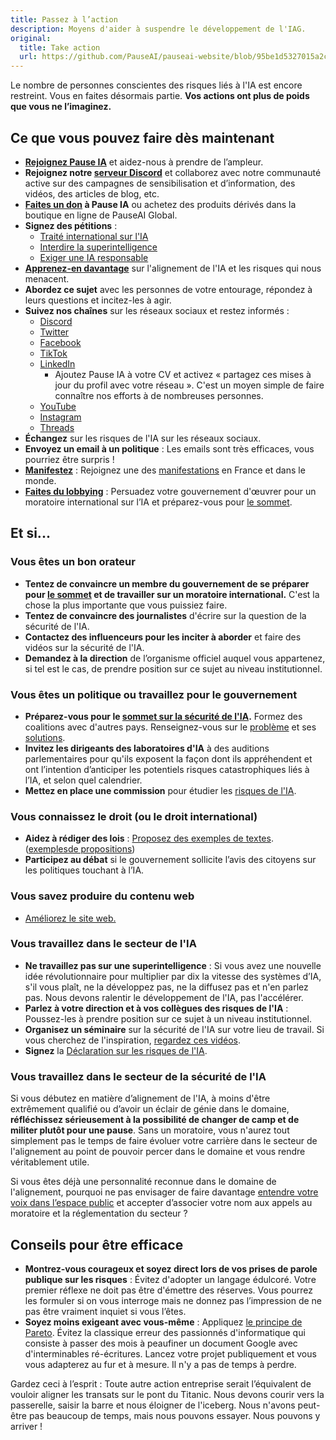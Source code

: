 ```yaml
---
title: Passez à l’action
description: Moyens d'aider à suspendre le développement de l'IAG.
original:
  title: Take action
  url: https://github.com/PauseAI/pauseai-website/blob/95be1d5327015a2c41f5c518d92812d7f6c79bda/src/posts/action.md
---
```


Le nombre de personnes conscientes des risques liés à l'IA est encore restreint. Vous en faites désormais partie. **Vos actions ont plus de poids que vous ne l’imaginez.**

## Ce que vous pouvez faire dès maintenant

- **[Rejoignez Pause IA](/nous-rejoindre)** et aidez-nous à prendre de l’ampleur.
- **Rejoignez notre [serveur Discord](https://discord.gg/vyXGd7AeGc)** et collaborez avec notre communauté active sur des campagnes de sensibilisation et d’information, des vidéos, des articles de blog, etc.
- **[Faites un don](/dons) à Pause IA** ou achetez des produits dérivés dans la boutique en ligne de PauseAI Global.
- **Signez des pétitions** :
  - [Traité international sur l'IA](https://aitreaty.org/)
  - [Interdire la superintelligence](https://www.change.org/p/ban-superintelligence-stop-ai-driven-human-extinction-risk?utm_content=cl_sharecopy_37871653_en-US%3A4&recruited_by_id=91d3fbf0-cc46-11ee-911b-5975de1bf878&utm_source=share_petition&utm_medium=copylink&utm_campaign=psf_combo_share_initial&share_bandit_exp=initial-37871653-en-US)
  - [Exiger une IA responsable](https://www.change.org/p/artificial-intelligence-time-is-running-out-for-responsible-ai-development-2a2f1a13-b63a-4d8c-979b-b144bded2f48)
- **[Apprenez-en davantage](/dangers)** sur l'alignement de l'IA et les risques qui nous menacent.
- **Abordez ce sujet** avec les personnes de votre entourage, répondez à leurs questions et incitez-les à agir.
- **Suivez nos chaînes** sur les réseaux sociaux et restez informés :
  - [Discord](https://discord.gg/vyXGd7AeGc)
  - [Twitter](https://twitter.com/pause_ia)
  - [Facebook](https://www.facebook.com/Pause.IA)
  - [TikTok](https://www.tiktok.com/@pause_ia)
  - [LinkedIn](https://www.linkedin.com/company/pause-ia/)
    - Ajoutez Pause IA à votre CV et activez « partagez ces mises à jour du profil avec votre réseau ». C'est un moyen simple de faire connaître nos efforts à de nombreuses personnes.
  - [YouTube](https://www.youtube.com/@Pause_IA)
  - [Instagram](https://www.instagram.com/pause_ia)
  - [Threads](https://www.threads.net/@pause_ia)
- **Échangez** sur les risques de l'IA sur les réseaux sociaux.
- **Envoyez un email à un politique** : Les emails sont très efficaces, vous pourriez être surpris !
- **[Manifestez](https://pauseai.info/protests)** : Rejoignez une des [manifestations](https://pauseai.info/protests) en France et dans le monde.
- **[Faites du lobbying](https://pauseai.info/lobby-tips)** : Persuadez votre gouvernement d'œuvrer pour un moratoire international sur l’IA et préparez-vous pour [le sommet](https://pauseai.info/summit).

## Et si...

### Vous êtes un bon orateur

- **Tentez de convaincre un membre du gouvernement de se préparer pour [le sommet](https://pauseai.info/summit) et de travailler sur un moratoire international.** C'est la chose la plus importante que vous puissiez faire.
- **Tentez de convaincre des journalistes** d'écrire sur la question de la sécurité de l'IA.
- **Contactez des influenceurs pour les inciter à aborder** et faire des vidéos sur la sécurité de l'IA.
- **Demandez à la direction** de l’organisme officiel auquel vous appartenez, si tel est le cas, de prendre position sur ce sujet au niveau institutionnel.

### Vous êtes un politique ou travaillez pour le gouvernement

- **Préparez-vous pour le [sommet sur la sécurité de l'IA](https://pauseai.info/summit).** Formez des coalitions avec d'autres pays. Renseignez-vous sur le [problème](/dangers) et ses [solutions](/propositions).
- **Invitez les dirigeants des laboratoires d'IA** à des auditions parlementaires pour qu'ils exposent la façon dont ils appréhendent et ont l’intention d’anticiper les potentiels risques catastrophiques liés à l’IA, et selon quel calendrier.
- **Mettez en place une commission** pour étudier les [risques de l'IA](/dangers).

### Vous connaissez le droit (ou le droit international)

- **Aidez à rédiger des lois** : [Proposez des exemples de textes](https://www.campaignforaisafety.org/celebrating-the-winners-law-student-moratorium-treaty-competition/). ([exemples](https://futureoflife.org/wp-content/uploads/2023/04/FLI_Policymaking_In_The_Pause.pdf)[de propositions](https://www.openphilanthropy.org/research/12-tentative-ideas-for-us-ai-policy/))
- **Participez au débat** si le gouvernement sollicite l’avis des citoyens sur les politiques touchant à l’IA.

### Vous savez produire du contenu web

- [Améliorez le site web.](https://github.com/moiri-gamboni/pauseai-france)

### Vous travaillez dans le secteur de l'IA

- **Ne travaillez pas sur une superintelligence** : Si vous avez une nouvelle idée révolutionnaire pour multiplier par dix la vitesse des systèmes d’IA, s'il vous plaît, ne la développez pas, ne la diffusez pas et n'en parlez pas. Nous devons ralentir le développement de l'IA, pas l'accélérer.
- **Parlez à votre direction et à vos collègues des risques de l'IA** : Poussez-les à prendre position sur ce sujet à un niveau institutionnel.
- **Organisez un séminaire** sur la sécurité de l'IA sur votre lieu de travail. Si vous cherchez de l'inspiration, [regardez ces vidéos](https://pauseai.info/learn#videos).
- **Signez** la [Déclaration sur les risques de l'IA](https://www.safe.ai/work/statement-on-ai-risk).

### Vous travaillez dans le secteur de la sécurité de l'IA

Si vous débutez en matière d’alignement de l'IA, à moins d'être extrêmement qualifié ou d’avoir un éclair de génie dans le domaine, **réfléchissez sérieusement à la possibilité de changer de camp et de militer plutôt pour une pause**. Sans un moratoire, vous n'aurez tout simplement pas le temps de faire évoluer votre carrière dans le secteur de l'alignement au point de pouvoir percer dans le domaine et vous rendre véritablement utile.

Si vous êtes déjà une personnalité reconnue dans le domaine de l'alignement, pourquoi ne pas envisager de faire davantage [entendre votre voix dans l’espace public](https://twitter.com/TrustlessState/status/1651538022360285187) et accepter d’associer votre nom aux appels au moratoire et la réglementation du secteur ?

## Conseils pour être efficace

- **Montrez-vous courageux et soyez direct lors de vos prises de parole publique sur les risques** : Évitez d'adopter un langage édulcoré. Votre premier réflexe ne doit pas être d'émettre des réserves. Vous pourrez les formuler si on vous interroge mais ne donnez pas l’impression de ne pas être vraiment inquiet si vous l’êtes.
- **Soyez moins exigeant avec vous-même** : Appliquez [le principe de Pareto](https://fr.wikipedia.org/wiki/Principe_de_Pareto). Évitez la classique erreur des passionnés d'informatique qui consiste à passer des mois à peaufiner un document Google avec d'interminables ré-écritures. Lancez votre projet publiquement et vous vous adapterez au fur et à mesure. Il n'y a pas de temps à perdre.

Gardez ceci à l’esprit : Toute autre action entreprise serait l’équivalent de vouloir aligner les transats sur le pont du Titanic. Nous devons courir vers la passerelle, saisir la barre et nous éloigner de l'iceberg. Nous n'avons peut-être pas beaucoup de temps, mais nous pouvons essayer. Nous pouvons y arriver !

